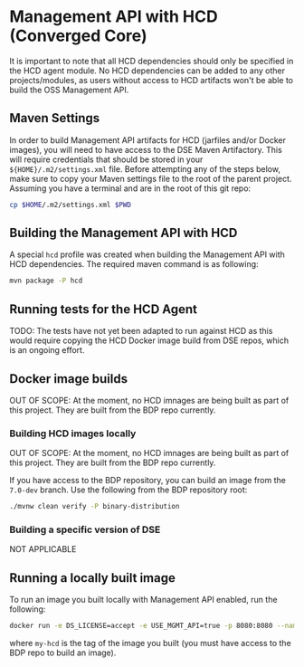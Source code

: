 # Management API with HCD (Converged Core)

It is important to note that all HCD dependencies should only be specified in the HCD agent module. No HCD dependencies
can be added to any other projects/modules, as users without access to HCD artifacts won't be able to build the OSS Management API.

## Maven Settings

In order to build Management API artifacts for HCD (jarfiles and/or Docker images), you will need to have access to the DSE Maven
Artifactory. This will require credentials that should be stored in your `${HOME}/.m2/settings.xml` file. Before attempting any of
the steps below, make sure to copy your Maven settings file to the root of the parent project. Assuming you have a terminal and
are in the root of this git repo:

```sh
cp $HOME/.m2/settings.xml $PWD
```

## Building the Management API with HCD

A special `hcd` profile was created when building the Management API with HCD dependencies. The required maven command is as following:

```sh
mvn package -P hcd
```

## Running tests for the HCD Agent

TODO: The tests have not yet been adapted to run against HCD as this would require copying the HCD Docker image build from DSE repos,
which is an ongoing effort.

## Docker image builds

OUT OF SCOPE: At the moment, no HCD imnages are being built as part of this project. They are built from the BDP repo currently.

### Building HCD images locally

OUT OF SCOPE: At the moment, no HCD imnages are being built as part of this project. They are built from the BDP repo currently.

If you have access to the BDP repository, you can build an image from the `7.0-dev` branch. Use the following from the BDP repository root:

```sh
./mvnw clean verify -P binary-distribution
```

### Building a specific version of DSE

NOT APPLICABLE

## Running a locally built image

To run an image you built locally with Management API enabled, run the following:

```sh
docker run -e DS_LICENSE=accept -e USE_MGMT_API=true -p 8080:8080 --name hcd my-hcd
```

where `my-hcd` is the tag of the image you built (you must have access to the BDP repo to build an image).